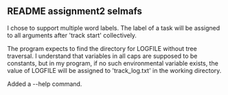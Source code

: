## README assignment2 selmafs

I chose to support multiple word labels.
The label of a task will be assigned to all arguments after 'track start' collectively.

The program expects to find the directory for LOGFILE without tree traversal.
I understand that variables in all caps are supposed to be constants, but in my program, if no such environmental variable exists, the value of LOGFILE will be assigned to 'track_log.txt' in the working directory.

Added a --help command.
